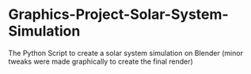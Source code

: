 # Graphics-Project-Solar-System-Simulation
The Python Script to create a solar system simulation on Blender (minor tweaks were made graphically to create the final render)

